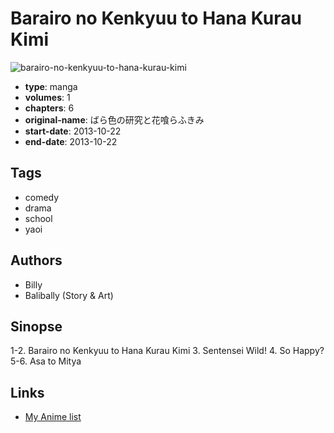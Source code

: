 # Barairo no Kenkyuu to Hana Kurau Kimi

![barairo-no-kenkyuu-to-hana-kurau-kimi](https://cdn.myanimelist.net/images/manga/3/223819.jpg)

-   **type**: manga
-   **volumes**: 1
-   **chapters**: 6
-   **original-name**: ばら色の研究と花喰らふきみ
-   **start-date**: 2013-10-22
-   **end-date**: 2013-10-22

## Tags

-   comedy
-   drama
-   school
-   yaoi

## Authors

-   Billy
-   Balibally (Story & Art)

## Sinopse

1-2. Barairo no Kenkyuu to Hana Kurau Kimi 3. Sentensei Wild! 4. So Happy?
5-6. Asa to Mitya

## Links

-   [My Anime list](https://myanimelist.net/manga/114268/Barairo_no_Kenkyuu_to_Hana_Kurau_Kimi)
